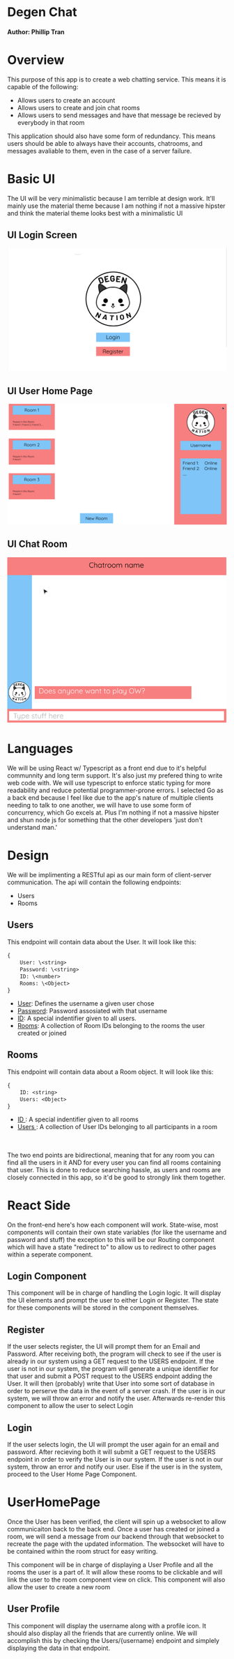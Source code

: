 # Degen Chat 
#### Author: Phillip Tran

# Overview
This purpose of this app is to create a web chatting service. This means it is capable of the following:
* Allows users to create an account 
* Allows users to create and join chat rooms 
* Allows users to send messages and have that message be recieved by everybody in that room

This application should also have some form of redundancy. This means users should be able to always have their accounts, chatrooms, and messages avaliable to them, even in the case of a server failure. 

# Basic UI
The UI will be very minimalistic because I am terrible at design work. It'll mainly use the material theme because I am nothing if not a massive hipster and think the material theme looks best with a minimalistic UI

## UI Login Screen
![The login Screen](README_IMGS/UI_Login_Design.png)

## UI User Home Page
![User Home Page](README_IMGS/UI_UserHomePage.png)

## UI Chat Room
![User Home Page](README_IMGS/UI_ChatRoom.png)


# Languages
We will be using React w/ Typescript as a front end due to it's helpful communnity and long term support. It's also just my prefered thing to write web code with. We will use typescript to enforce static typing for more readability and reduce potential programmer-prone errors. I selected Go as a back end because I feel like due to the app's nature of multiple clients needing to talk to one another, we will have to use some form of concurrency, which Go excels at. Plus I'm nothing if not a massive hipster and shun node js for something that the other developers 'just don't understand man.' 

# Design 
We will be implimenting a RESTful api as our main form of client-server communication. The api will contain the following endpoints:
* Users
* Rooms

## Users
This endpoint will contain data about the User. It will look like this: 
```
{
    User: \<string>
    Password: \<string> 
    ID: \<number>
    Rooms: \<Object>
} 
```
* <ins>User</ins>: Defines the username a given user chose
* <ins>Password</ins>: Password assosiated with that username
* <ins>ID</ins>: A special indentifier given to all users.
* <ins>Rooms</ins>: A collection of Room IDs belonging to the rooms the user created or joined

## Rooms 
This endpoint will contain data about a Room object. It will look like this:

```
{
    ID: <string>
    Users: <Object>
}
```
* <ins> ID </ins>: A special indentifier given to all rooms
* <ins> Users </ins>: A collection of User IDs belonging to all participants in a room

<br><br>
The two end points are bidirectional, meaning that for any room you can find all the users in it AND for every user you can find all rooms containing that user. This is done to reduce searching hassle, as users and rooms are closely connected in this app, so it'd be good to strongly link them together. 


# React Side
On the front-end here's how each component will work. State-wise, most components will contain their own state variables (for like the username and password and stuff) the exception to this will be our Routing component which will have a state "redirect to" to allow us to redirect to other pages within a seperate component.

## Login Component
This component will be in charge of handling the Login logic. It will display the UI elements and prompt the user to either Login or Register. The state for these components will be stored in the component themselves.
## Register
If the user selects register, the UI will prompt them for an Email and Password. After receiving both, the program will check to see if the user is already in our system using a GET request to the USERS endpoint. If the user is not in our system, the program will generate a unique identifier for that user and submit a POST request to the USERS endpoint adding the User. It will then (probably) write that User into some sort of database in order to perserve the data in the event of a server crash. If the user is in our system, we will throw an error and notify the user. Afterwards re-render this component to allow the user to select Login

## Login
If the user selects login, the UI will prompt the user again for an email and password. After recieving both it will submit a GET request to the USERS endpoint in order to verify the User is in our system. If the user is not in our system, throw an error and notify our user. Else if the user is in the system, proceed to the User Home Page Component.


# UserHomePage

Once the User has been verified, the client will spin up a websocket to allow communicaiton back to the back end. Once a user has created or joined a room, we will send a message from our backend through that websocket to recreate the page with the updated information.  The websocket will have to be contained within the room struct for easy writing. 

This component will be in charge of displaying a User Profile and all the rooms the user is a part of. It will allow these rooms to be clickable and will link the user to the room component view on click. This component will also allow the user to create a new room

## User Profile
This component will display the username along with a profile icon. It should also display all the friends that are currently online. We will accomplish this by checking the Users/{username} endpoint and simplely displaying the data in that endpoint. 